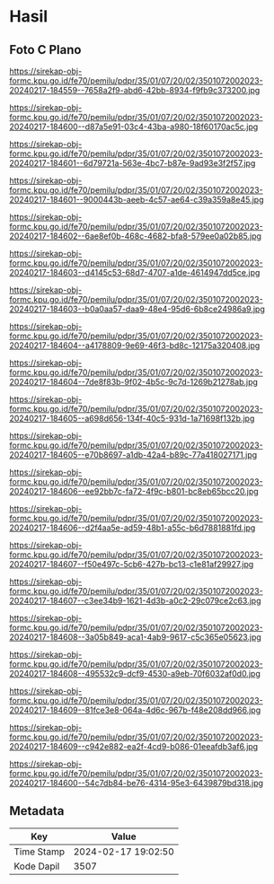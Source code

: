 # Hasil

## Foto C Plano

https://sirekap-obj-formc.kpu.go.id/fe70/pemilu/pdpr/35/01/07/20/02/3501072002023-20240217-184559--7658a2f9-abd6-42bb-8934-f9fb9c373200.jpg

https://sirekap-obj-formc.kpu.go.id/fe70/pemilu/pdpr/35/01/07/20/02/3501072002023-20240217-184600--d87a5e91-03c4-43ba-a980-18f60170ac5c.jpg

https://sirekap-obj-formc.kpu.go.id/fe70/pemilu/pdpr/35/01/07/20/02/3501072002023-20240217-184601--6d79721a-563e-4bc7-b87e-9ad93e3f2f57.jpg

https://sirekap-obj-formc.kpu.go.id/fe70/pemilu/pdpr/35/01/07/20/02/3501072002023-20240217-184601--9000443b-aeeb-4c57-ae64-c39a359a8e45.jpg

https://sirekap-obj-formc.kpu.go.id/fe70/pemilu/pdpr/35/01/07/20/02/3501072002023-20240217-184602--6ae8ef0b-468c-4682-bfa8-579ee0a02b85.jpg

https://sirekap-obj-formc.kpu.go.id/fe70/pemilu/pdpr/35/01/07/20/02/3501072002023-20240217-184603--d4145c53-68d7-4707-a1de-4614947dd5ce.jpg

https://sirekap-obj-formc.kpu.go.id/fe70/pemilu/pdpr/35/01/07/20/02/3501072002023-20240217-184603--b0a0aa57-daa9-48e4-95d6-6b8ce24986a9.jpg

https://sirekap-obj-formc.kpu.go.id/fe70/pemilu/pdpr/35/01/07/20/02/3501072002023-20240217-184604--a4178809-9e69-46f3-bd8c-12175a320408.jpg

https://sirekap-obj-formc.kpu.go.id/fe70/pemilu/pdpr/35/01/07/20/02/3501072002023-20240217-184604--7de8f83b-9f02-4b5c-9c7d-1269b21278ab.jpg

https://sirekap-obj-formc.kpu.go.id/fe70/pemilu/pdpr/35/01/07/20/02/3501072002023-20240217-184605--a698d656-134f-40c5-931d-1a71698f132b.jpg

https://sirekap-obj-formc.kpu.go.id/fe70/pemilu/pdpr/35/01/07/20/02/3501072002023-20240217-184605--e70b8697-a1db-42a4-b89c-77a418027171.jpg

https://sirekap-obj-formc.kpu.go.id/fe70/pemilu/pdpr/35/01/07/20/02/3501072002023-20240217-184606--ee92bb7c-fa72-4f9c-b801-bc8eb65bcc20.jpg

https://sirekap-obj-formc.kpu.go.id/fe70/pemilu/pdpr/35/01/07/20/02/3501072002023-20240217-184606--d2f4aa5e-ad59-48b1-a55c-b6d7881881fd.jpg

https://sirekap-obj-formc.kpu.go.id/fe70/pemilu/pdpr/35/01/07/20/02/3501072002023-20240217-184607--f50e497c-5cb6-427b-bc13-c1e81af29927.jpg

https://sirekap-obj-formc.kpu.go.id/fe70/pemilu/pdpr/35/01/07/20/02/3501072002023-20240217-184607--c3ee34b9-1621-4d3b-a0c2-29c079ce2c63.jpg

https://sirekap-obj-formc.kpu.go.id/fe70/pemilu/pdpr/35/01/07/20/02/3501072002023-20240217-184608--3a05b849-aca1-4ab9-9617-c5c365e05623.jpg

https://sirekap-obj-formc.kpu.go.id/fe70/pemilu/pdpr/35/01/07/20/02/3501072002023-20240217-184608--495532c9-dcf9-4530-a9eb-70f6032af0d0.jpg

https://sirekap-obj-formc.kpu.go.id/fe70/pemilu/pdpr/35/01/07/20/02/3501072002023-20240217-184609--81fce3e8-064a-4d6c-967b-f48e208dd966.jpg

https://sirekap-obj-formc.kpu.go.id/fe70/pemilu/pdpr/35/01/07/20/02/3501072002023-20240217-184609--c942e882-ea2f-4cd9-b086-01eeafdb3af6.jpg

https://sirekap-obj-formc.kpu.go.id/fe70/pemilu/pdpr/35/01/07/20/02/3501072002023-20240217-184600--54c7db84-be76-4314-95e3-6439879bd318.jpg


## Metadata

| Key        | Value               |
| ---------- | ------------------- |
| Time Stamp | 2024-02-17 19:02:50 |
| Kode Dapil | 3507                |



